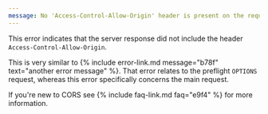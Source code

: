 ```yaml
---
message: No 'Access-Control-Allow-Origin' header is present on the requested resource.
---
```


This error indicates that the server response did not include the header `Access-Control-Allow-Origin`.

This is very similar to {% include error-link.md message="b78f" text="another error message" %}. That error relates to
the preflight `OPTIONS` request, whereas this error specifically concerns the main request.

If you're new to CORS see {% include faq-link.md faq="e9f4" %} for more information.
